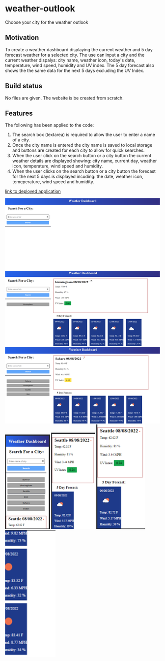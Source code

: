 # weather-outlook

Choose your city for the weather outlook

## Motivation

To create a weather dashboard displaying the current weather and 5 day forecast weather for a selected city. The use can input a city and the current weather dispalys: city name, weather icon, today's date, temperature, wind speed, humidity and UV index. The 5 day forecast also shows the the same data for the next 5 days excluding the UV Index.

## Build status

No files are given. The website is be created from scratch.

## Features

The following has been applied to the code:

1. The search box (textarea) is required to allow the user to enter a name of a city.
2. Once the city name is entered the city name is saved to local storage and buttons are created for each city to allow for quick searches.
3. When the user click on the search button or a city button the current weather details are displayed showing: city name, current day, weather icon, temperature, wind speed and humidity.
4. When the user clicks on the search button or a city button the forecast for the next 5 days is displayed incuding: the date, weather icon, temeperature, wind speed and humidity.

[link to deployed application](https://smiller-2019.github.io/weather-outlook/)

![Screenshot of webpage](https://github.com/smiller-2019/weather-outlook/blob/main/assets/images/weather-search-1.png)
![Screenshot of webpage](https://github.com/smiller-2019/weather-outlook/blob/main/assets/images/weather-search-2.png)
![Screenshot of webpage](https://github.com/smiller-2019/weather-outlook/blob/main/assets/images/weather-search-3.png)
![Screenshot of webpage](https://github.com/smiller-2019/weather-outlook/blob/main/assets/images/mobile-image-1.png)
![Screenshot of webpage](https://github.com/smiller-2019/weather-outlook/blob/main/assets/images/mobile-image-2.png)
![Screenshot of webpage](https://github.com/smiller-2019/weather-outlook/blob/main/assets/images/mobile-image-3.png)
![Screenshot of webpage](https://github.com/smiller-2019/weather-outlook/blob/main/assets/images/mobile-image-4.png)
